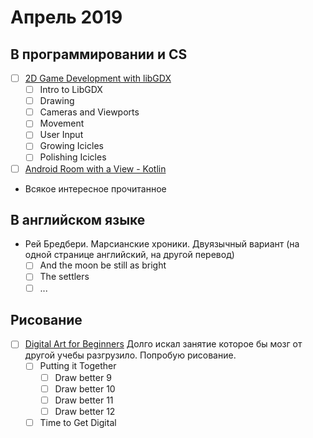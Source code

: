 # Апрель 2019
## В программировании и CS
 - [ ] [2D Game Development with libGDX](https://www.udacity.com/course/2d-game-development-with-libgdx--ud405)
   - [ ] Intro to LibGDX
   - [ ] Drawing
   - [ ] Cameras and Viewports
   - [ ] Movement
   - [ ] User Input
   - [ ] Growing Icicles
   - [ ] Polishing Icicles

 - [ ] [Android Room with a View - Kotlin](https://codelabs.developers.google.com/codelabs/android-room-with-a-view-kotlin/index.html?index=..%2F..index#0)
 - Всякое интересное прочитанное

## В английском языке
- Рей Бредбери. Марсианские хроники. Двуязычный вариант (на одной странице английский, на другой перевод)
  - [ ] And the moon be still as bright
  - [ ] The settlers
  - [ ] ...

## Рисование
- [ ] [Digital Art for Beginners](https://www.udemy.com/digital-art-101-from-beginner-to-pro) Долго искал занятие которое бы мозг от другой учебы разгрузило. Попробую рисование.
  - [ ] Putting it Together
    - [ ] Draw better 9
    - [ ] Draw better 10
    - [ ] Draw better 11
    - [ ] Draw better 12
  - [ ] Time to Get Digital